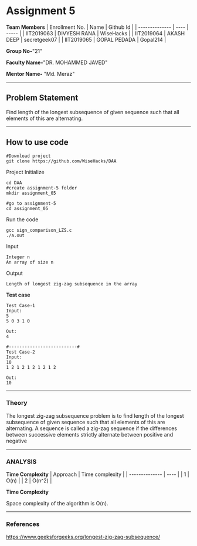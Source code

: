 # Assignment 5


**Team Members**
|   Enrollment No.  |   Name   |   Github Id |
|   --------------  |   ----   | -----  |
|    IIT2019063  |   DIVYESH RANA | WiseHacks |
|    IIT2019064  |   AKASH DEEP | secretgeek07 |
|    IIT2019065  |   GOPAL PEDADA | Gopal214 |

**Group No-**"21"

**Faculty Name-**"DR. MOHAMMED JAVED"

**Mentor Name-** "Md. Meraz"

---
## Problem Statement
Find length of the longest subsequence of given sequence such that all
elements of this are alternating.

---
## How to use code
```
#Download project
git clone https://github.com/WiseHacks/DAA
```
Project Initialize
```
cd DAA
#create assignment-5 folder
mkdir assignment_05

#go to assignment-5
cd assignment_05
```

Run the code
```
gcc sign_comparison_LZS.c
./a.out
```
Input
```
Integer n
An array of size n
```
Output
```
Length of longest zig-zag subsequence in the array
```
**Test case**
```
Test Case-1
Input:
5
5 0 3 1 0

Out:
4

#--------------------------#
Test Case-2
Input:
10
1 2 1 2 1 2 1 2 1 2

Out:
10

```
---

### Theory

The longest zig-zag subsequence problem is to find length of the longest subsequence of given sequence such that all elements of this are alternating. A sequence is called a zig-zag sequence if the differences between successive elements strictly alternate between positive and negative

---

### ANALYSIS

**Time Complexity**
|   Approach  |   Time complexity   |
|   --------------  |   ----   |
|    1  | O(n) |
|    2  | O(n^2) |

**Time Complexity**

Space complexity of the algorithm is O(n).

---

### References

https://www.geeksforgeeks.org/longest-zig-zag-subsequence/

